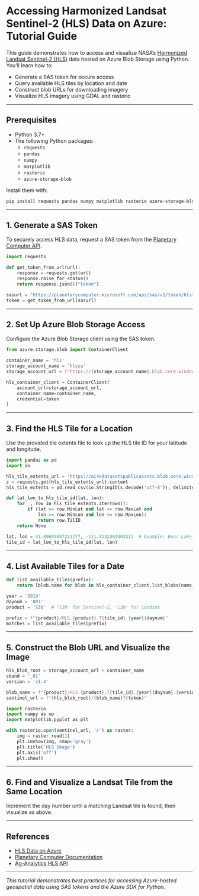 # Accessing Harmonized Landsat Sentinel-2 (HLS) Data on Azure: Tutorial Guide

This guide demonstrates how to access and visualize NASA’s [Harmonized Landsat Sentinel-2 (HLS)](https://hls.gsfc.nasa.gov/) data hosted on Azure Blob Storage using Python. You’ll learn how to:

- Generate a SAS token for secure access
- Query available HLS tiles by location and date
- Construct blob URLs for downloading imagery
- Visualize HLS imagery using GDAL and rasterio

---

## Prerequisites

- Python 3.7+
- The following Python packages:
  - `requests`
  - `pandas`
  - `numpy`
  - `matplotlib`
  - `rasterio`
  - `azure-storage-blob`

Install them with:

```bash
pip install requests pandas numpy matplotlib rasterio azure-storage-blob
```

---

## 1. Generate a SAS Token

To securely access HLS data, request a SAS token from the [Planetary Computer API](https://planetarycomputer.microsoft.com/).

```python
import requests

def get_token_from_url(url):
    response = requests.get(url)
    response.raise_for_status()
    return response.json()["token"]

sasurl = "https://planetarycomputer.microsoft.com/api/sas/v1/token/hlssa/hls"
token = get_token_from_url(sasurl)
```

---

## 2. Set Up Azure Blob Storage Access

Configure the Azure Blob Storage client using the SAS token.

```python
from azure.storage.blob import ContainerClient

container_name = 'hls'
storage_account_name = 'hlssa'
storage_account_url = f'https://{storage_account_name}.blob.core.windows.net/'

hls_container_client = ContainerClient(
    account_url=storage_account_url,
    container_name=container_name,
    credential=token
)
```

---

## 3. Find the HLS Tile for a Location

Use the provided tile extents file to look up the HLS tile ID for your latitude and longitude.

```python
import pandas as pd
import io

hls_tile_extents_url = 'https://ai4edatasetspublicassets.blob.core.windows.net/assets/S2_TilingSystem2-1.txt'
s = requests.get(hls_tile_extents_url).content
hls_tile_extents = pd.read_csv(io.StringIO(s.decode('utf-8')), delimiter=r'\s+')

def lat_lon_to_hls_tile_id(lat, lon):
    for _, row in hls_tile_extents.iterrows():
        if (lat >= row.MinLat and lat <= row.MaxLat and
            lon >= row.MinLon and lon <= row.MaxLon):
            return row.TilID
    return None

lat, lon = 41.89655047211277, -111.4132464403312  # Example: Bear Lake, UT
tile_id = lat_lon_to_hls_tile_id(lat, lon)
```

---

## 4. List Available Tiles for a Date

```python
def list_available_tiles(prefix):
    return [blob.name for blob in hls_container_client.list_blobs(name_starts_with=prefix)]

year = '2019'
daynum = '001'
product = 'S30'  # 'S30' for Sentinel-2, 'L30' for Landsat

prefix = f"{product}/HLS.{product}.T{tile_id}.{year}{daynum}"
matches = list_available_tiles(prefix)
```

---

## 5. Construct the Blob URL and Visualize the Image

```python
hls_blob_root = storage_account_url + container_name
sband = '_01'
version = 'v1.4'

blob_name = f"{product}/HLS.{product}.T{tile_id}.{year}{daynum}.{version}{sband}.tif"
sentinel_url = f"{hls_blob_root}/{blob_name}?{token}"

import rasterio
import numpy as np
import matplotlib.pyplot as plt

with rasterio.open(sentinel_url, 'r') as raster:
    img = raster.read(1)
    plt.imshow(img, cmap='gray')
    plt.title('HLS Image')
    plt.axis('off')
    plt.show()
```

---

## 6. Find and Visualize a Landsat Tile from the Same Location

Increment the day number until a matching Landsat tile is found, then visualize as above.

---

## References

- [HLS Data on Azure](http://aka.ms/ai4edata-hls)
- [Planetary Computer Documentation](https://planetarycomputer.microsoft.com/docs/)
- [Ag-Analytics HLS API](https://ag-analytics.portal.azure-api.net/docs/services/harmonized-landsat-sentinel-service/operations/hls-service)

---

*This tutorial demonstrates best practices for accessing Azure-hosted geospatial data using SAS tokens and the Azure SDK for Python.*
